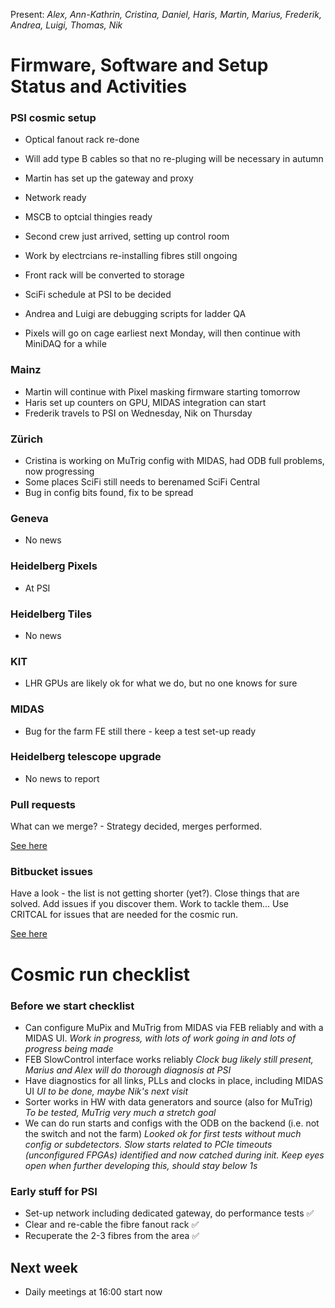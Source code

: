 Present: *Alex, Ann-Kathrin, Cristina, Daniel, Haris, Martin, Marius, Frederik, Andrea, Luigi, Thomas, Nik*

# Firmware, Software and Setup Status and Activities #

### PSI cosmic setup ###

* Optical fanout rack re-done
* Will add type B cables so that no re-pluging will be necessary in autumn
* Martin has set up the gateway and proxy
* Network ready
* MSCB to optcial thingies ready

* Second crew just arrived, setting up control room
* Work by electrcians re-installing fibres still ongoing
* Front rack will be converted to storage

* SciFi schedule at PSI to be decided

* Andrea and Luigi are debugging scripts for ladder QA
* Pixels will go on cage earliest next Monday, will then continue with MiniDAQ for a while

### Mainz ###

* Martin will continue with Pixel masking firmware starting tomorrow
* Haris set up counters on GPU, MIDAS integration can start
* Frederik travels to PSI on Wednesday, Nik on Thursday

### Zürich ###

* Cristina is working on MuTrig config with MIDAS, had ODB full problems, now progressing
* Some places SciFi still needs to berenamed SciFi Central
* Bug in config bits found, fix to be spread

### Geneva ###

* No news

### Heidelberg Pixels ###

* At PSI

### Heidelberg Tiles ###

* No news

### KIT ###

* LHR GPUs are likely ok for what we do, but no one knows for sure

### MIDAS ###

* Bug for the farm FE still there - keep a test set-up ready

### Heidelberg telescope upgrade ###

* No news to report

### Pull requests ###

What can we merge?  - Strategy decided, merges performed.

[See here](https://bitbucket.org/mu3e/online/pull-requests/)

### Bitbucket issues ###

Have a look - the list is not getting shorter (yet?). Close things that are solved. Add issues if you discover them. Work to tackle them... Use CRITCAL for issues that are needed for the cosmic run.

[See here](https://bitbucket.org/mu3e/online/issues?status=new&status=open)


# Cosmic run checklist #

### Before we start checklist ###

* Can configure MuPix and MuTrig from MIDAS via FEB reliably and with a MIDAS UI. *Work in progress, with lots of work going in and lots of progress being made*
* FEB SlowControl interface works reliably *Clock bug likely still present, Marius and Alex will do thorough diagnosis at PSI*
* Have diagnostics for all links, PLLs and clocks in place, including MIDAS UI *UI to be done, maybe Nik's next visit*
* Sorter works in HW with data generators and source (also for MuTrig) *To be tested, MuTrig very much a stretch goal* 
* We can do run starts and configs with the ODB on the backend (i.e. not the switch and not the farm) *Looked ok for first tests without much config or subdetectors. Slow starts related to PCIe timeouts (unconfigured FPGAs) identified and now catched during init. Keep eyes open when further developing this, should stay below 1s*

### Early stuff for PSI ###

* Set-up network including dedicated gateway, do performance tests :white_check_mark:
* Clear and re-cable the fibre fanout rack :white_check_mark:
* Recuperate the 2-3 fibres from the area :white_check_mark:

## Next week ##

* Daily meetings at 16:00 start now